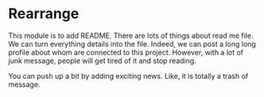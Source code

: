 Rearrange
=========

This module is to add README.
There are lots of things about read me file.
We can turn everything details into the file.
Indeed, we can post a long long profile about
whom are connected to this project.
However, with a lot of junk message, people will
get tired of it and stop reading.

You can push up a bit by adding exciting news.
Like, it is totally a trash of message.
